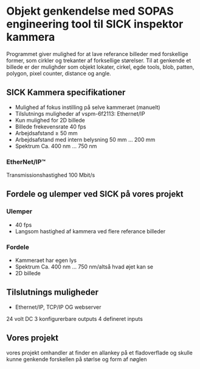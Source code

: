 # Objekt genkendelse med SOPAS engineering tool til SICK inspektor kammera
Programmet giver mulighed for at lave referance billeder med forskellige former, som cirkler og trekanter af forksellige størelser. 
Til at genkende et billede er der mulighder som objekt lokater, cirkel, egde tools, blob, patten, polygon, pixel counter, distance og angle.


## SICK Kammera specifikationer
- Mulighed af fokus instilling på selve kammeraet (manuelt)
- Tilslutnings muligheder af vspm-6f2113: Ethernet/IP
- Kun mulighed for 2D billede
- Billede frekevensrate 40 fps
- Arbejdsafstand	≥ 50 mm
- Arbejdsafstand med intern belysning	50 mm ... 200 mm
- Spektrum	Ca. 400 nm ... 750 nm
### EtherNet/IP™
Transmissionshastighed	100 Mbit/s

## Fordele og ulemper ved SICK på vores projekt 
### Ulemper
- 40 fps
- Langsom hastighed af kammera ved flere referance billeder
  
### Fordele
- Kammeraet har egen lys
- Spektrum	Ca. 400 nm ... 750 nm/altså hvad øjet kan se
- 2D billede

## Tilslutnings muligheder
- Ethernet/IP, TCP/IP OG webserver

24 volt DC
3 konfigurerbare outputs
4 defineret inputs

## Vores projekt
vores projekt omhandler at finder en allankey på et fladoverflade og skulle kunne genkende forskellen på størlse og form af nøglen




